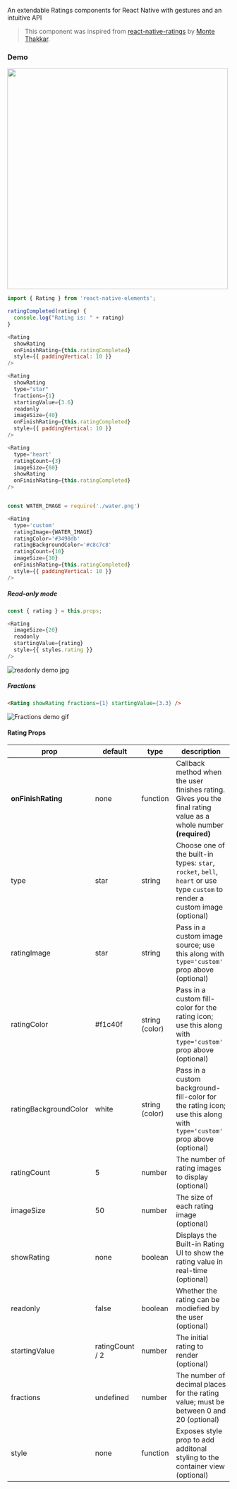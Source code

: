 An extendable Ratings components for React Native with gestures and an intuitive API

> This component was inspired from [react-native-ratings](https://github.com/Monte9/react-native-ratings) by [Monte Thakkar](https://github.com/Monte9).

### Demo

<img src="https://raw.githubusercontent.com/react-native-training/react-native-elements/master/docs/images/rating_component.gif" width="500" >

```js
import { Rating } from 'react-native-elements';

ratingCompleted(rating) {
  console.log("Rating is: " + rating)
}

<Rating
  showRating
  onFinishRating={this.ratingCompleted}
  style={{ paddingVertical: 10 }}
/>

<Rating
  showRating
  type="star"
  fractions={1}
  startingValue={3.6}
  readonly
  imageSize={40}
  onFinishRating={this.ratingCompleted}
  style={{ paddingVertical: 10 }}
/>

<Rating
  type='heart'
  ratingCount={3}
  imageSize={60}
  showRating
  onFinishRating={this.ratingCompleted}
/>


const WATER_IMAGE = require('./water.png')

<Rating
  type='custom'
  ratingImage={WATER_IMAGE}
  ratingColor='#3498db'
  ratingBackgroundColor='#c8c7c8'
  ratingCount={10}
  imageSize={30}
  onFinishRating={this.ratingCompleted}
  style={{ paddingVertical: 10 }}
/>
```

##### Read-only mode
```js
const { rating } = this.props;

<Rating
  imageSize={20}
  readonly
  startingValue={rating}
  style={{ styles.rating }}
/>
```

![readonly demo jpg](https://i.imgur.com/LSVE8sN.jpg)

##### Fractions
```html
<Rating showRating fractions={1} startingValue={3.3} />
```

![Fractions demo gif](https://cloud.githubusercontent.com/assets/241553/26780040/e8cd1a2c-49f8-11e7-8859-6dd9b4e0a779.gif)

#### Rating Props

| prop                  | default         | type           | description                                                                                                                  |
| ----                  | ----            | ----           | ----                                                                                                                         |
| **onFinishRating**    | none            | function       | Callback method when the user finishes rating. Gives you the final rating value as a whole number **(required)**             |
| type                  | star            | string         | Choose one of the built-in types: `star`, `rocket`, `bell`, `heart` or use type `custom` to render a custom image (optional) |
| ratingImage           | star            | string         | Pass in a custom image source; use this along with `type='custom'` prop above (optional)                                     |
| ratingColor           | #f1c40f         | string (color) | Pass in a custom fill-color for the rating icon; use this along with `type='custom'` prop above (optional)                   |
| ratingBackgroundColor | white           | string (color) | Pass in a custom background-fill-color for the rating icon; use this along with `type='custom'` prop above (optional)        |
| ratingCount           | 5               | number         | The number of rating images to display (optional)                                                                            |
| imageSize             | 50              | number         | The size of each rating image (optional)                                                                                     |
| showRating            | none            | boolean        | Displays the Built-in Rating UI to show the rating value in real-time (optional)                                             |
| readonly              | false           | boolean        | Whether the rating can be modiefied by the user (optional)                                                                   |
| startingValue         | ratingCount / 2 | number         | The initial rating to render (optional)                                                                                      |
| fractions             | undefined       | number         | The number of decimal places for the rating value; must be between 0 and 20 (optional)                                       |
| style                 | none            | function       | Exposes style prop to add additonal styling to the container view (optional)                                                 |
